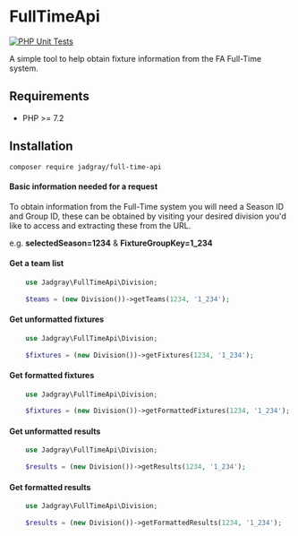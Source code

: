 # FullTimeApi
[![PHP Unit Tests](https://github.com/jadgray/FullTimeApi/actions/workflows/phpunit.yml/badge.svg)](https://github.com/jadgray/FullTimeApi/actions/workflows/phpunit.yml)

A simple tool to help obtain fixture information from the FA Full-Time system. 

## Requirements
* PHP >= 7.2

## Installation
    composer require jadgray/full-time-api
    
#### Basic information needed for a request

To obtain information from the Full-Time system you will need a Season ID and Group ID, these can be obtained by visiting your desired division you'd like to access and extracting these from the URL.

e.g. **selectedSeason=1234** & **FixtureGroupKey=1_234**
    
#### Get a team list 

```php
    use Jadgray\FullTimeApi\Division;
    
    $teams = (new Division())->getTeams(1234, '1_234');
```

#### Get unformatted fixtures 

```php
    use Jadgray\FullTimeApi\Division;
    
    $fixtures = (new Division())->getFixtures(1234, '1_234');
```

#### Get formatted fixtures 

```php
    use Jadgray\FullTimeApi\Division;
    
    $fixtures = (new Division())->getFormattedFixtures(1234, '1_234');
```

#### Get unformatted results 

```php
    use Jadgray\FullTimeApi\Division;
    
    $results = (new Division())->getResults(1234, '1_234');
```

#### Get formatted results 

```php
    use Jadgray\FullTimeApi\Division;
    
    $results = (new Division())->getFormattedResults(1234, '1_234');
```

